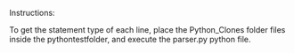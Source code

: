 Instructions:

To get the statement type of each line, place the Python_Clones folder files inside the pythontestfolder, and execute the parser.py python file.



